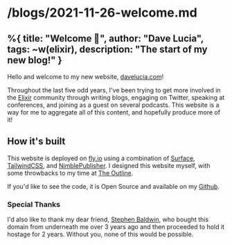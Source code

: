 # /blogs/2021-11-26-welcome.md
%{
    title: "Welcome 👋",
    author: "Dave Lucia",
    tags: ~w(elixir),
    description: "The start of my new blog!"
}
---

Hello and welcome to my new website, [davelucia.com](https://davelucia.com)!

Throughout the last five odd years, I've been trying to get more involved in the [Elixir](https://elixir-lang.org/) community through writing blogs, engaging on Twitter, speaking at conferences, and joining as a guest on several podcasts. This website is a way for me to aggregate all of this content, and hopefully produce more of it!

## How it's built

This website is deployed on [fly.io](https://fly.io) using a combination of [Surface](https://surface-ui.org/), [TailwindCSS](https://tailwindcss.com/), and [NimblePublisher](https://github.com/dashbitco/nimble_publisher). I designed this website myself, with some throwbacks to my time at [The Outline](https://theoutline.com/).

If you'd like to see the code, it is Open Source and available on my [Github](https://github.com/davydog187/website).

### Special Thanks
I'd also like to thank my dear friend, [Stephen Baldwin](https://www.econify.com/), who bought this domain from underneath me over 3 years ago and then proceeded to hold it hostage for 2 years. Without you, none of this would be possible.
